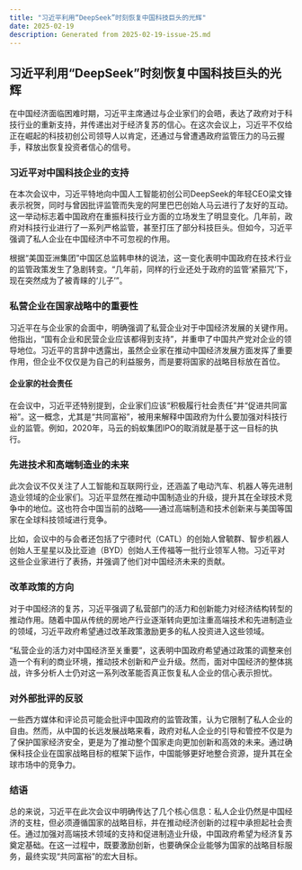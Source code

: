 ```yaml
---
title: "习近平利用“DeepSeek”时刻恢复中国科技巨头的光辉"
date: 2025-02-19
description: Generated from 2025-02-19-issue-25.md
---
```


## 习近平利用“DeepSeek”时刻恢复中国科技巨头的光辉

在中国经济面临困难时期，习近平主席通过与企业家们的会晤，表达了政府对于科技行业的重新支持，并传递出对于经济复苏的信心。在这次会议上，习近平不仅给正在崛起的科技初创公司领导人以肯定，还通过与曾遭遇政府监管压力的马云握手，释放出恢复投资者信心的信号。

### 习近平对中国科技企业的支持

在本次会议中，习近平特地向中国人工智能初创公司DeepSeek的年轻CEO梁文锋表示祝贺，同时与曾因批评监管而失宠的阿里巴巴创始人马云进行了友好的互动。这一举动标志着中国政府在重振科技行业方面的立场发生了明显变化。几年前，政府对科技行业进行了一系列严格监管，甚至打压了部分科技巨头。但如今，习近平强调了私人企业在中国经济中不可忽视的作用。

根据“美国亚洲集团”中国区总监韩申林的说法，这一变化表明中国政府在技术行业的监管政策发生了急剧转变。“几年前，同样的行业还处于政府的监管‘紧箍咒’下，现在突然成为了被青睐的‘儿子’”。

### 私营企业在国家战略中的重要性

习近平在与企业家的会面中，明确强调了私营企业对于中国经济发展的关键作用。他指出，“国有企业和民营企业应该都得到支持”，并重申了中国共产党对企业的领导地位。习近平的言辞中透露出，虽然企业家在推动中国经济发展方面发挥了重要作用，但企业不仅仅是为自己的利益服务，而是要将国家的战略目标放在首位。

#### 企业家的社会责任

在会议中，习近平还特别提到，企业家们应该“积极履行社会责任”并“促进共同富裕”。这一概念，尤其是“共同富裕”，被用来解释中国政府为什么要加强对科技行业的监管。例如，2020年，马云的蚂蚁集团IPO的取消就是基于这一目标的执行。

### 先进技术和高端制造业的未来

此次会议不仅关注了人工智能和互联网行业，还涵盖了电动汽车、机器人等先进制造业领域的企业家们。习近平显然在推动中国制造业的升级，提升其在全球技术竞争中的地位。这也符合中国当前的战略——通过高端制造和技术创新来与美国等国家在全球科技领域进行竞争。

比如，会议中的与会者还包括了宁德时代（CATL）的创始人曾毓群、智步机器人创始人王星星以及比亚迪（BYD）创始人王传福等一批行业领军人物。习近平对这些企业家进行了表扬，并强调了他们对中国经济未来的贡献。

### 改革政策的方向

对于中国经济的复苏，习近平强调了私营部门的活力和创新能力对经济结构转型的推动作用。随着中国从传统的房地产行业逐渐转向更加注重高端技术和先进制造业的领域，习近平政府希望通过改革政策激励更多的私人投资进入这些领域。

“私营企业的活力对中国经济至关重要”，这表明中国政府希望通过政策的调整来创造一个有利的商业环境，推动技术创新和产业升级。然而，面对中国经济的整体挑战，许多分析人士仍对这一系列改革能否真正恢复私人企业的信心表示担忧。

### 对外部批评的反驳

一些西方媒体和评论员可能会批评中国政府的监管政策，认为它限制了私人企业的自由。然而，从中国的长远发展战略来看，政府对私人企业的引导和管控不仅是为了保护国家经济安全，更是为了推动整个国家走向更加创新和高效的未来。通过确保科技企业在国家战略目标的框架下运作，中国能够更好地整合资源，提升其在全球市场中的竞争力。

### 结语

总的来说，习近平在此次会议中明确传达了几个核心信息：私人企业仍然是中国经济的支柱，但必须遵循国家的战略目标，并在推动经济创新的过程中承担起社会责任。通过加强对高端技术领域的支持和促进制造业升级，中国政府希望为经济复苏奠定基础。在这一过程中，既要激励创新，也要确保企业能够为国家的战略目标服务，最终实现“共同富裕”的宏大目标。

